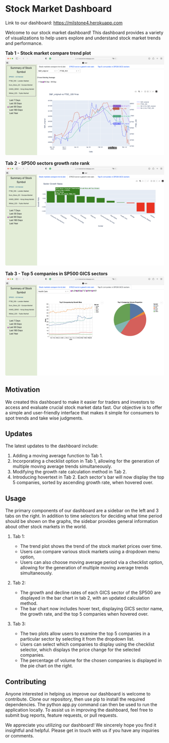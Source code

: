 # Stock Market Dashboard

Link to our dashboard: https://milstone4.herokuapp.com

Welcome to our stock market dashboard! This dashboard provides a variety of visualizations to help users explore and understand stock market trends and performance.

**Tab 1 - Stock market compare trend plot**
![tab1](tab1.png)

**Tab 2 - SP500 sectors growth rate rank**
![tab2](tab2.png)

**Tab 3 - Top 5 companies in SP500 GICS sectors**
![tab3](tab3.png)

## Motivation

We created this dashboard to make it easier for traders and investors to access and evaluate crucial stock market data fast. Our objective is to offer a simple and user-friendly interface that makes it simple for consumers to spot trends and take wise judgments.

## Updates

The latest updates to the dashboard include:

1. Adding a moving average function to Tab 1.
2. Incorporating a checklist option in Tab 1, allowing for the generation of multiple moving average trends simultaneously.
3. Modifying the growth rate calculation method in Tab 2.
4. Introducing hovertext in Tab 2. Each sector's bar will now display the top 5 companies, sorted by ascending growth rate, when hovered over.


## Usage

The primary components of our dashboard are a sidebar on the left and 3 tabs on the right. In addition to time selectors for deciding what time period should be shown on the graphs, the sidebar provides general information about other stock markets in the world.

1. Tab 1:
    - The trend plot shows the trend of the stock market prices over time.
    - Users can compare various stock markets using a dropdown menu option, 
    - Users can also choose moving average period via a checklist option, allowing for the generation of multiple moving average trends simultaneously.

2. Tab 2:
    - The growth and decline rates of each GICS sector of the SP500 are displayed in the bar chart in tab 2, with an updated calculation method.
    - The bar chart now includes hover text, displaying GICS sector name, the growth rate, and the top 5 companies when hovered over.

3. Tab 3:
    - The two plots allow users to examine the top 5 companies in a particular sector by selecting it from the dropdown list. 
    - Users can select which companies to display using the checklist selector, which displays the price change for the selected companies. 
    - The percentage of volume for the chosen companies is displayed in the pie chart on the right.


## Contributing

Anyone interested in helping us improve our dashboard is welcome to contribute. Clone our repository, then use pip to install the required dependencies. The python app.py command can then be used to run the application locally. To assist us in improving the dashboard, feel free to submit bug reports, feature requests, or pull requests.

We appreciate you utilizing our dashboard! We sincerely hope you find it insightful and helpful. Please get in touch with us if you have any inquiries or comments.
